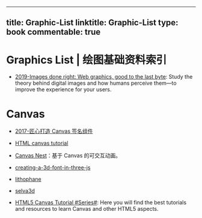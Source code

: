 
---
title: Graphic-List
linktitle: Graphic-List
type: book
commentable: true
---

# Graphics List | 绘图基础资料索引

- [2019-Images done right: Web graphics, good to the last byte](https://evilmartians.com/chronicles/images-done-right-web-graphics-good-to-the-last-byte-optimization-techniques): Study the theory behind digital images and how humans perceive them—to improve the experience for your users.

# Canvas

- [2017-匠心打造 Canvas 签名组件](http://louiszhai.github.io/2017/07/07/canvas-draw/)

- [HTML canvas tutorial](https://skilled.co/html-canvas/)

- [Canvas Nest](http://git.hust.cc/canvas-nest.js/)：基于 Canvas 的可交互动画。

- [creating-a-3d-font-in-three-js](http://blog.andrewray.me/creating-a-3d-font-in-three-js/)

- [lithophane](http://3dp.rocks/lithophane/)

- [selva3d](http://app.selva3d.com/transform)

- [HTML5 Canvas Tutorial #Series#](https://www.html5canvastutorials.com/): Here you will find the best tutorials and resources to learn Canvas and other HTML5 aspects.

    